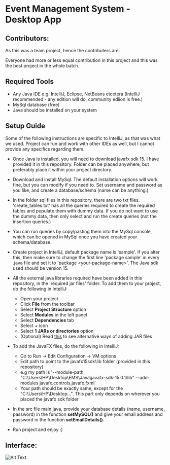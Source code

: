 # Event Management System - Desktop App

## Contributors: 
As this was a team project, hence the contributers are:


Everyone had more or less equal contribution in this project and this was the best project in the whole batch.

## Required Tools
- Any Java IDE e.g. IntelliJ, Eclipse, NetBeans etcetera (IntelliJ recommended - any edition will do, community ediion is free.)
- MySql database (free)
- Java should be installed on your system

## Setup Guide
Some of the following instructions are specific to IntelliJ, as that was what we used. Project can run and work with other IDEs as well, but I cannot provide any specifics regarding them.

- Once Java is installed, you will need to download javafx sdk 15. I have provided it in this repository. Folder can be placed anywhere, but preferably place it within your project directory.

- Download and install MySql. The default installation options will work fine, but you can modify if you need to. Set username and password as you like, and create a database/schema (name can be anything.)

- In the folder sql files in this repository, there are two txt files. 'create_tables.txt' has all the queries required to create the required tables and populate them with dummy data. If you do not want to use the dummy data, then only select and run the create queries (not the insertion queries.) 

- You can run queries by copy/pasting them into the MySql console, which can be opened in MySql once you have created your schema/database.

- Create project in IntelliJ, default package name is 'sample'. If you alter this, then make sure to change the first line 'package sample' in every .java file and set it to 'package \<your-package-name>'. The Java sdk used should be version 15.

- All the external java libraries required have been added in this repository, in the 'required jar files' folder. To add them to your project, do the following in IntelliJ:
  - Open your project
  - Click **File** from the toolbar
  - Select **Project Structure** option
  - Select **Modules** in the left panel
  - Select **Dependencies** tab
  - Select + icon
  - Select **1 JARs or directories** option
  - (Optional) Read [this](https://stackoverflow.com/questions/1051640/correct-way-to-add-external-jars-lib-jar-to-an-intellij-idea-project) to see alternative ways of adding JAR files

- To add the JavaFX files, do the following in IntelliJ:
  - Go to Run -> Edit Configuration -> VM options
  - Edit path to point to the javafx15sdk\lib folder (provided in this repository)
  - e.g my path is '--module-path "C:\Users\HP\Desktop\EMS\Java\javafx-sdk-15.0.1\lib" --add-modules javafx.controls,javafx.fxml'
  - Your path should be exactly same, except for the "C:\Users\HP\Desktop...". This part only depends on wherever you placed the javafx sdk folder

- In the src file main.java, provide your database details (name, username, password) in the function **setMySQL()** and give your email address and password in the function **setEmailDetails().**

- Run project and enjoy :)

## Interface:

![Alt Text](https://github.com/HxnDev/Event-Management-System/blob/main/EMS.gif)

